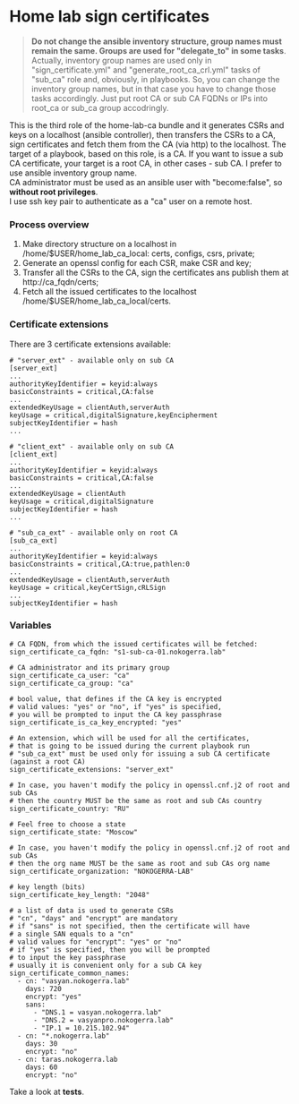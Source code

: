 # Home lab sign certificates
> **Do not change the ansible inventory structure, group names must remain the same. Groups are used for "delegate_to" in some tasks**. Actually, inventory group names are used only in "sign_certificate.yml" and "generate_root_ca_crl.yml" tasks of "sub_ca" role and, obviously, in playbooks. So, you can change the inventory group names, but in that case you have to change those tasks accordingly.
> Just put root CA or sub CA FQDNs or IPs into root_ca or sub_ca group accodringly.

This is the third role of the home-lab-ca bundle and it generates CSRs and keys on a localhost (ansible controller), then transfers the CSRs to a CA, sign certificates and fetch them from the CA (via http) to the localhost. The target of a playbook, based on this role, is a CA. If you want to issue a sub CA certificate, your target is a root CA, in other cases - sub CA. I prefer to use ansible inventory group name.<br />
CA administrator must be used as an ansible user with "become:false", so **without root privileges**.<br />
I use ssh key pair to authenticate as a "ca" user on a remote host.
### Process overview
1. Make directory structure on a localhost in /home/$USER/home_lab_ca_local: certs, configs, csrs, private;
2. Generate an openssl config for each CSR, make CSR and key;
3. Transfer all the CSRs to the CA, sign the certificates ans publish them at http://ca_fqdn/certs;
4. Fetch all the issued certificates to the localhost /home/$USER/home_lab_ca_local/certs.
### Certificate extensions
There are 3 certificate extensions available:
```
# "server_ext" - available only on sub CA
[server_ext]
...
authorityKeyIdentifier = keyid:always
basicConstraints = critical,CA:false
...
extendedKeyUsage = clientAuth,serverAuth
keyUsage = critical,digitalSignature,keyEncipherment
subjectKeyIdentifier = hash
...

# "client_ext" - available only on sub CA
[client_ext]
...
authorityKeyIdentifier = keyid:always
basicConstraints = critical,CA:false
...
extendedKeyUsage = clientAuth
keyUsage = critical,digitalSignature
subjectKeyIdentifier = hash
...

# "sub_ca_ext" - available only on root CA
[sub_ca_ext]
...
authorityKeyIdentifier = keyid:always
basicConstraints = critical,CA:true,pathlen:0
...
extendedKeyUsage = clientAuth,serverAuth
keyUsage = critical,keyCertSign,cRLSign
...
subjectKeyIdentifier = hash
```
### Variables
```
# CA FQDN, from which the issued certificates will be fetched:
sign_certificate_ca_fqdn: "s1-sub-ca-01.nokogerra.lab"

# CA administrator and its primary group
sign_certificate_ca_user: "ca"
sign_certificate_ca_group: "ca"

# bool value, that defines if the CA key is encrypted
# valid values: "yes" or "no", if "yes" is specified,
# you will be prompted to input the CA key passphrase
sign_certificate_is_ca_key_encrypted: "yes"

# An extension, which will be used for all the certificates,
# that is going to be issued during the current playbook run
# "sub_ca_ext" must be used only for issuing a sub CA certificate (against a root CA)
sign_certificate_extensions: "server_ext"

# In case, you haven't modify the policy in openssl.cnf.j2 of root and sub CAs
# then the country MUST be the same as root and sub CAs country
sign_certificate_country: "RU"

# Feel free to choose a state
sign_certificate_state: "Moscow"

# In case, you haven't modify the policy in openssl.cnf.j2 of root and sub CAs
# then the org name MUST be the same as root and sub CAs org name
sign_certificate_organization: "NOKOGERRA-LAB"

# key length (bits)
sign_certificate_key_length: "2048"

# a list of data is used to generate CSRs
# "cn", "days" and "encrypt" are mandatory
# if "sans" is not specified, then the certificate will have
# a single SAN equals to a "cn"
# valid values for "encrypt": "yes" or "no"
# if "yes" is specified, then you will be prompted
# to input the key passphrase
# usually it is convenient only for a sub CA key
sign_certificate_common_names:
  - cn: "vasyan.nokogerra.lab"
    days: 720
    encrypt: "yes"
    sans:
      - "DNS.1 = vasyan.nokogerra.lab"
      - "DNS.2 = vasyanpro.nokogerra.lab"
      - "IP.1 = 10.215.102.94"
  - cn: "*.nokogerra.lab"
    days: 30
    encrypt: "no"
  - cn: taras.nokogerra.lab
    days: 60
    encrypt: "no"
```
Take a look at **tests**.
